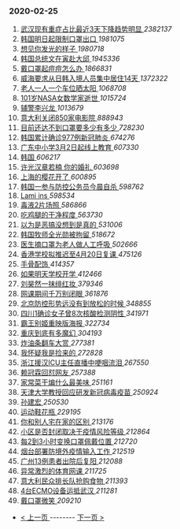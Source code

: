 ### 2020-02-25 
1. [ 武汉现有重症占比最近3天下降趋势明显 ](https://s.weibo.com/weibo?q=%E6%AD%A6%E6%B1%89%E7%8E%B0%E6%9C%89%E9%87%8D%E7%97%87%E5%8D%A0%E6%AF%94%E6%9C%80%E8%BF%913%E5%A4%A9%E4%B8%8B%E9%99%8D%E8%B6%8B%E5%8A%BF%E6%98%8E%E6%98%BE&Refer=top) *2382137*
1. [ 韩国明日起限制口罩出口 ](https://s.weibo.com/weibo?q=%23%E9%9F%A9%E5%9B%BD%E6%98%8E%E6%97%A5%E8%B5%B7%E9%99%90%E5%88%B6%E5%8F%A3%E7%BD%A9%E5%87%BA%E5%8F%A3%23&Refer=top) *1981075*
1. [ 想见你发光的样子 ](https://s.weibo.com/weibo?q=%E6%83%B3%E8%A7%81%E4%BD%A0%E5%8F%91%E5%85%89%E7%9A%84%E6%A0%B7%E5%AD%90&Refer=top) *1980718*
1. [ 韩国总统文在寅赴大邱 ](https://s.weibo.com/weibo?q=%23%E9%9F%A9%E5%9B%BD%E6%80%BB%E7%BB%9F%E6%96%87%E5%9C%A8%E5%AF%85%E8%B5%B4%E5%A4%A7%E9%82%B1%23&Refer=top) *1945336*
1. [ 戴口罩起痘痘怎么办 ](https://s.weibo.com/weibo?q=%23%E6%88%B4%E5%8F%A3%E7%BD%A9%E8%B5%B7%E7%97%98%E7%97%98%E6%80%8E%E4%B9%88%E5%8A%9E%23&Refer=top) *1866831*
1. [ 威海要求从日韩入境人员集中居住14天 ](https://s.weibo.com/weibo?q=%23%E5%A8%81%E6%B5%B7%E8%A6%81%E6%B1%82%E4%BB%8E%E6%97%A5%E9%9F%A9%E5%85%A5%E5%A2%83%E4%BA%BA%E5%91%98%E9%9B%86%E4%B8%AD%E5%B1%85%E4%BD%8F14%E5%A4%A9%23&Refer=top) *1372322*
1. [ 老人一人一个车位晒太阳 ](https://s.weibo.com/weibo?q=%23%E8%80%81%E4%BA%BA%E4%B8%80%E4%BA%BA%E4%B8%80%E4%B8%AA%E8%BD%A6%E4%BD%8D%E6%99%92%E5%A4%AA%E9%98%B3%23&Refer=top) *1068708*
1. [ 101岁NASA女数学家逝世 ](https://s.weibo.com/weibo?q=%23101%E5%B2%81NASA%E5%A5%B3%E6%95%B0%E5%AD%A6%E5%AE%B6%E9%80%9D%E4%B8%96%23&Refer=top) *1015724*
1. [ 辅警李兴龙 ](https://s.weibo.com/weibo?q=%E8%BE%85%E8%AD%A6%E6%9D%8E%E5%85%B4%E9%BE%99&Refer=top) *1013679*
1. [ 意大利关闭850家电影院 ](https://s.weibo.com/weibo?q=%23%E6%84%8F%E5%A4%A7%E5%88%A9%E5%85%B3%E9%97%AD850%E5%AE%B6%E7%94%B5%E5%BD%B1%E9%99%A2%23&Refer=top) *888943*
1. [ 目前还达不到口罩要多少有多少 ](https://s.weibo.com/weibo?q=%E7%9B%AE%E5%89%8D%E8%BF%98%E8%BE%BE%E4%B8%8D%E5%88%B0%E5%8F%A3%E7%BD%A9%E8%A6%81%E5%A4%9A%E5%B0%91%E6%9C%89%E5%A4%9A%E5%B0%91&Refer=top) *728230*
1. [ 韩国累计确诊977例新冠肺炎 ](https://s.weibo.com/weibo?q=%E9%9F%A9%E5%9B%BD%E7%B4%AF%E8%AE%A1%E7%A1%AE%E8%AF%8A977%E4%BE%8B%E6%96%B0%E5%86%A0%E8%82%BA%E7%82%8E&Refer=top) *674276*
1. [ 广东中小学3月2日起线上教育 ](https://s.weibo.com/weibo?q=%23%E5%B9%BF%E4%B8%9C%E4%B8%AD%E5%B0%8F%E5%AD%A63%E6%9C%882%E6%97%A5%E8%B5%B7%E7%BA%BF%E4%B8%8A%E6%95%99%E8%82%B2%23&Refer=top) *607330*
1. [ 韩国 ](https://s.weibo.com/weibo?q=%E9%9F%A9%E5%9B%BD&Refer=top) *606217*
1. [ 许光汉章若楠 你的婚礼 ](https://s.weibo.com/weibo?q=%E8%AE%B8%E5%85%89%E6%B1%89%E7%AB%A0%E8%8B%A5%E6%A5%A0%20%E4%BD%A0%E7%9A%84%E5%A9%9A%E7%A4%BC&Refer=top) *603698*
1. [ 上海的樱花开了 ](https://s.weibo.com/weibo?q=%23%E4%B8%8A%E6%B5%B7%E7%9A%84%E6%A8%B1%E8%8A%B1%E5%BC%80%E4%BA%86%23&Refer=top) *600895*
1. [ 韩国一参与防控公务员今晨自杀 ](https://s.weibo.com/weibo?q=%23%E9%9F%A9%E5%9B%BD%E4%B8%80%E5%8F%82%E4%B8%8E%E9%98%B2%E6%8E%A7%E5%85%AC%E5%8A%A1%E5%91%98%E4%BB%8A%E6%99%A8%E8%87%AA%E6%9D%80%23&Refer=top) *598762*
1. [ Lami ins ](https://s.weibo.com/weibo?q=Lami%20ins&Refer=top) *598534*
1. [ 毒液2片场照 ](https://s.weibo.com/weibo?q=%23%E6%AF%92%E6%B6%B22%E7%89%87%E5%9C%BA%E7%85%A7%23&Refer=top) *586866*
1. [ 吃鸡腿的干净程度 ](https://s.weibo.com/weibo?q=%23%E5%90%83%E9%B8%A1%E8%85%BF%E7%9A%84%E5%B9%B2%E5%87%80%E7%A8%8B%E5%BA%A6%23&Refer=top) *563730*
1. [ 以为是恶搞没想到是真的 ](https://s.weibo.com/weibo?q=%E4%BB%A5%E4%B8%BA%E6%98%AF%E6%81%B6%E6%90%9E%E6%B2%A1%E6%83%B3%E5%88%B0%E6%98%AF%E7%9C%9F%E7%9A%84&Refer=top) *531006*
1. [ 韩国牧师全光勋被拘留 ](https://s.weibo.com/weibo?q=%23%E9%9F%A9%E5%9B%BD%E7%89%A7%E5%B8%88%E5%85%A8%E5%85%89%E5%8B%8B%E8%A2%AB%E6%8B%98%E7%95%99%23&Refer=top) *518672*
1. [ 医生摘口罩为老人做人工呼吸 ](https://s.weibo.com/weibo?q=%23%E5%8C%BB%E7%94%9F%E6%91%98%E5%8F%A3%E7%BD%A9%E4%B8%BA%E8%80%81%E4%BA%BA%E5%81%9A%E4%BA%BA%E5%B7%A5%E5%91%BC%E5%90%B8%23&Refer=top) *502666*
1. [ 香港学校拟推迟至4月20日复课 ](https://s.weibo.com/weibo?q=%E9%A6%99%E6%B8%AF%E5%AD%A6%E6%A0%A1%E6%8B%9F%E6%8E%A8%E8%BF%9F%E8%87%B34%E6%9C%8820%E6%97%A5%E5%A4%8D%E8%AF%BE&Refer=top) *475126*
1. [ 手骨配饰 ](https://s.weibo.com/weibo?q=%23%E6%89%8B%E9%AA%A8%E9%85%8D%E9%A5%B0%23&Refer=top) *414357*
1. [ 如果明天学校开学 ](https://s.weibo.com/weibo?q=%23%E5%A6%82%E6%9E%9C%E6%98%8E%E5%A4%A9%E5%AD%A6%E6%A0%A1%E5%BC%80%E5%AD%A6%23&Refer=top) *412466*
1. [ 刘昊然一抹绯红妆 ](https://s.weibo.com/weibo?q=%23%E5%88%98%E6%98%8A%E7%84%B6%E4%B8%80%E6%8A%B9%E7%BB%AF%E7%BA%A2%E5%A6%86%23&Refer=top) *379346*
1. [ 网课期间千万别闭眼 ](https://s.weibo.com/weibo?q=%23%E7%BD%91%E8%AF%BE%E6%9C%9F%E9%97%B4%E5%8D%83%E4%B8%87%E5%88%AB%E9%97%AD%E7%9C%BC%23&Refer=top) *361876*
1. [ 北京防控形势远没有到放松的时候 ](https://s.weibo.com/weibo?q=%E5%8C%97%E4%BA%AC%E9%98%B2%E6%8E%A7%E5%BD%A2%E5%8A%BF%E8%BF%9C%E6%B2%A1%E6%9C%89%E5%88%B0%E6%94%BE%E6%9D%BE%E7%9A%84%E6%97%B6%E5%80%99&Refer=top) *348855*
1. [ 四川1确诊女子曾8次核酸检测阴性 ](https://s.weibo.com/weibo?q=%23%E5%9B%9B%E5%B7%9D1%E7%A1%AE%E8%AF%8A%E5%A5%B3%E5%AD%90%E6%9B%BE8%E6%AC%A1%E6%A0%B8%E9%85%B8%E6%A3%80%E6%B5%8B%E9%98%B4%E6%80%A7%23&Refer=top) *341971*
1. [ 霸王别姬重映版海报 ](https://s.weibo.com/weibo?q=%23%E9%9C%B8%E7%8E%8B%E5%88%AB%E5%A7%AC%E9%87%8D%E6%98%A0%E7%89%88%E6%B5%B7%E6%8A%A5%23&Refer=top) *322734*
1. [ 重庆到底有多魔幻 ](https://s.weibo.com/weibo?q=%23%E9%87%8D%E5%BA%86%E5%88%B0%E5%BA%95%E6%9C%89%E5%A4%9A%E9%AD%94%E5%B9%BB%23&Refer=top) *304193*
1. [ 炸油条翻车大赏 ](https://s.weibo.com/weibo?q=%23%E7%82%B8%E6%B2%B9%E6%9D%A1%E7%BF%BB%E8%BD%A6%E5%A4%A7%E8%B5%8F%23&Refer=top) *277381*
1. [ 我怀疑我是捡来的 ](https://s.weibo.com/weibo?q=%23%E6%88%91%E6%80%80%E7%96%91%E6%88%91%E6%98%AF%E6%8D%A1%E6%9D%A5%E7%9A%84%23&Refer=top) *272828*
1. [ 浙江援汉ICU主任直播中哽咽流泪 ](https://s.weibo.com/weibo?q=%23%E6%B5%99%E6%B1%9F%E6%8F%B4%E6%B1%89ICU%E4%B8%BB%E4%BB%BB%E7%9B%B4%E6%92%AD%E4%B8%AD%E5%93%BD%E5%92%BD%E6%B5%81%E6%B3%AA%23&Refer=top) *267550*
1. [ 赖冠霖回怼网友 ](https://s.weibo.com/weibo?q=%E8%B5%96%E5%86%A0%E9%9C%96%E5%9B%9E%E6%80%BC%E7%BD%91%E5%8F%8B&Refer=top) *257388*
1. [ 家常菜干煸什么最美味 ](https://s.weibo.com/weibo?q=%23%E5%AE%B6%E5%B8%B8%E8%8F%9C%E5%B9%B2%E7%85%B8%E4%BB%80%E4%B9%88%E6%9C%80%E7%BE%8E%E5%91%B3%23&Refer=top) *251161*
1. [ 天津大学教授回应研发新冠病毒疫苗 ](https://s.weibo.com/weibo?q=%23%E5%A4%A9%E6%B4%A5%E5%A4%A7%E5%AD%A6%E6%95%99%E6%8E%88%E5%9B%9E%E5%BA%94%E7%A0%94%E5%8F%91%E6%96%B0%E5%86%A0%E7%97%85%E6%AF%92%E7%96%AB%E8%8B%97%23&Refer=top) *250924*
1. [ 孙建宏 ](https://s.weibo.com/weibo?q=%23%E5%AD%99%E5%BB%BA%E5%AE%8F%23&Refer=top) *250530*
1. [ 运动鞋花瓶 ](https://s.weibo.com/weibo?q=%23%E8%BF%90%E5%8A%A8%E9%9E%8B%E8%8A%B1%E7%93%B6%23&Refer=top) *229195*
1. [ 你和别人宅在家的区别 ](https://s.weibo.com/weibo?q=%23%E4%BD%A0%E5%92%8C%E5%88%AB%E4%BA%BA%E5%AE%85%E5%9C%A8%E5%AE%B6%E7%9A%84%E5%8C%BA%E5%88%AB%23&Refer=top) *213176*
1. [ 小区是否封闭取决于疫情风险等级 ](https://s.weibo.com/weibo?q=%E5%B0%8F%E5%8C%BA%E6%98%AF%E5%90%A6%E5%B0%81%E9%97%AD%E5%8F%96%E5%86%B3%E4%BA%8E%E7%96%AB%E6%83%85%E9%A3%8E%E9%99%A9%E7%AD%89%E7%BA%A7&Refer=top) *212864*
1. [ 每2到3小时变换口罩佩戴位置 ](https://s.weibo.com/weibo?q=%E6%AF%8F2%E5%88%B03%E5%B0%8F%E6%97%B6%E5%8F%98%E6%8D%A2%E5%8F%A3%E7%BD%A9%E4%BD%A9%E6%88%B4%E4%BD%8D%E7%BD%AE&Refer=top) *212720*
1. [ 烟台部署防境外疫情输入工作 ](https://s.weibo.com/weibo?q=%E7%83%9F%E5%8F%B0%E9%83%A8%E7%BD%B2%E9%98%B2%E5%A2%83%E5%A4%96%E7%96%AB%E6%83%85%E8%BE%93%E5%85%A5%E5%B7%A5%E4%BD%9C&Refer=top) *212519*
1. [ 广州13例患者出院后复阳 ](https://s.weibo.com/weibo?q=%E5%B9%BF%E5%B7%9E13%E4%BE%8B%E6%82%A3%E8%80%85%E5%87%BA%E9%99%A2%E5%90%8E%E5%A4%8D%E9%98%B3&Refer=top) *212088*
1. [ 异常激烈的体育网课 ](https://s.weibo.com/weibo?q=%E5%BC%82%E5%B8%B8%E6%BF%80%E7%83%88%E7%9A%84%E4%BD%93%E8%82%B2%E7%BD%91%E8%AF%BE&Refer=top) *211725*
1. [ 意大利民众排长队抢购食物 ](https://s.weibo.com/weibo?q=%E6%84%8F%E5%A4%A7%E5%88%A9%E6%B0%91%E4%BC%97%E6%8E%92%E9%95%BF%E9%98%9F%E6%8A%A2%E8%B4%AD%E9%A3%9F%E7%89%A9&Refer=top) *211393*
1. [ 4台ECMO设备运抵武汉 ](https://s.weibo.com/weibo?q=4%E5%8F%B0ECMO%E8%AE%BE%E5%A4%87%E8%BF%90%E6%8A%B5%E6%AD%A6%E6%B1%89&Refer=top) *211281*
1. [ 戴口罩微笑 ](https://s.weibo.com/weibo?q=%23%E6%88%B4%E5%8F%A3%E7%BD%A9%E5%BE%AE%E7%AC%91%23&Refer=top) *209210* 

- [ < 上一页 ](https://github.com/able8/weibo-hot-record/blob/master/2020-02-24.md) -------- [ 下一页 > ](https://github.com/able8/weibo-hot-record/blob/master/2020-02-26.md)